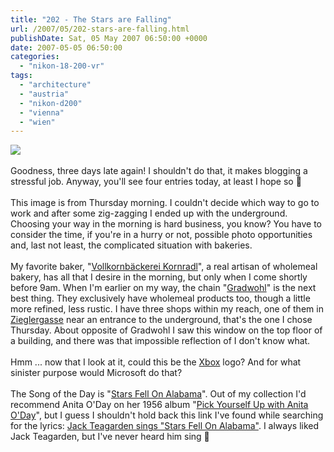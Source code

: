 ```yaml
---
title: "202 - The Stars are Falling"
url: /2007/05/202-stars-are-falling.html
publishDate: Sat, 05 May 2007 06:50:00 +0000
date: 2007-05-05 06:50:00
categories: 
  - "nikon-18-200-vr"
tags: 
  - "architecture"
  - "austria"
  - "nikon-d200"
  - "vienna"
  - "wien"
---
```

<a href="https://d25zfm9zpd7gm5.cloudfront.net/1200x1200/2007/20070503_075924_ps.jpg"><img src="https://d25zfm9zpd7gm5.cloudfront.net/0600x0600/2007/20070503_075924_ps.jpg"/></a><br/><br/>Goodness, three days late again! I shouldn't do that, it makes blogging a stressful job. Anyway, you'll see four entries today, at least I hope so 🙂<br/><br/>This image is from Thursday morning. I couldn't decide which way to go to work and after some zig-zagging I ended up with the underground. Choosing your way in the morning is hard business, you know? You have to consider the time, if you're in a hurry or not, possible photo opportunities and, last not least, the complicated situation with bakeries. <br/><br/>My favorite baker, "<a href="http://maps.google.com/maps/ms?ie=UTF8&hl=en&msa=0&msid=108716966416095170910.0000011260665eadb183b" target="_blank">Vollkornbäckerei Kornradl</a>", a real artisan of wholemeal bakery, has all that I desire in the morning, but only when I come shortly before 9am. When I'm earlier on my way, the chain "<a href="http://www.biovollwert-gradwohl.at/" target="_blank">Gradwohl</a>" is the next best thing. They exclusively have wholemeal products too, though a little more refined, less rustic. I have three shops within my reach, one of them in <a href="http://maps.google.com/?q=Vienna,+Austria&ie=UTF8&ll=48.197025,16.345425&spn=0.006944,0.013239&z=17&iwloc=addr&om=1" target="_blank">Zieglergasse</a> near an entrance to the underground, that's the one I chose Thursday. About opposite of Gradwohl I saw this window on the top floor of a building, and there was that impossible reflection of I don't know what.<br/><br/>Hmm ... now that I look at it, could this be the <a href="http://www.xbox.com/en-US/hardware/?WT.svl=nav" target="_blank">Xbox</a> logo? And for what sinister purpose would Microsoft do that?<br/><br/>The Song of the Day is "<a href="http://www.lyricsfreak.com/b/billie+holiday/stars+fell+on+alabama_20017846.html" target="_blank">Stars Fell On Alabama</a>". Out of my collection I'd recommend Anita O'Day on her 1956 album "<a href="http://www.amazon.com/Pick-Yourself-Up-Anita-ODay/dp/B0000046OM" target="_blank">Pick Yourself Up with Anita O'Day</a>", but I guess I shouldn't hold back this link I've found while searching for the lyrics: <a href="http://www.youtube.com/watch?v=AVObfmOSNGg" target="_blank">Jack Teagarden sings "Stars Fell On Alabama"</a>. I always liked Jack Teagarden, but I've never heard him sing 🙂
